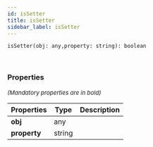 ```yaml
---
id: isSetter
title: isSetter
sidebar_label: isSetter
---
```


```tsx
isSetter(obj: any,property: string): boolean
```
<br/>



### Properties

<font size="2"><i>(Mandatory properties are in bold)</i></font>

| Properties | Type | Description |
| --------- | ---- | ----------- |
| **obj** | any |  |
| **property** | string |  |
